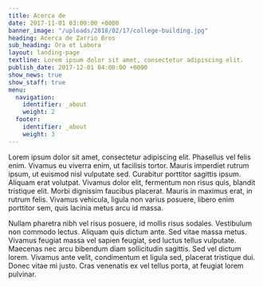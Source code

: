 ```yaml
---
title: Acerca de
date: 2017-11-01 03:00:00 +0000
banner_image: "/uploads/2018/02/17/college-building.jpg"
heading: Acerca de Zarrio Bros
sub_heading: Ora et Labora
layout: landing-page
textline: Lorem ipsum dolor sit amet, consectetur adipiscing elit.
publish_date: 2017-12-01 04:00:00 +0000
show_news: true
show_staff: true
menu:
  navigation:
    identifier: _about
    weight: 2
  footer:
    identifier: _about
    weight: 3
---
```


Lorem ipsum dolor sit amet, consectetur adipiscing elit. Phasellus vel felis enim. Vivamus eu viverra enim, ut facilisis tortor. Mauris imperdiet rutrum ipsum, ut euismod nisl vulputate sed. Curabitur porttitor sagittis ipsum. Aliquam erat volutpat. Vivamus dolor elit, fermentum non risus quis, blandit tristique elit. Morbi dignissim faucibus placerat. Mauris in maximus erat, in rutrum felis. Vivamus vehicula, ligula non varius posuere, libero enim porttitor sem, quis lacinia metus arcu id massa.

Nullam pharetra nibh vel risus posuere, id mollis risus sodales. Vestibulum non commodo lectus. Aliquam quis dictum ante. Sed vitae massa metus. Vivamus feugiat massa vel sapien feugiat, sed luctus tellus vulputate. Maecenas nec arcu bibendum diam sollicitudin sagittis. Sed vel dictum lorem. Vivamus ante velit, condimentum et ligula sed, placerat tristique dui. Donec vitae mi justo. Cras venenatis ex vel tellus porta, at feugiat lorem pulvinar.
